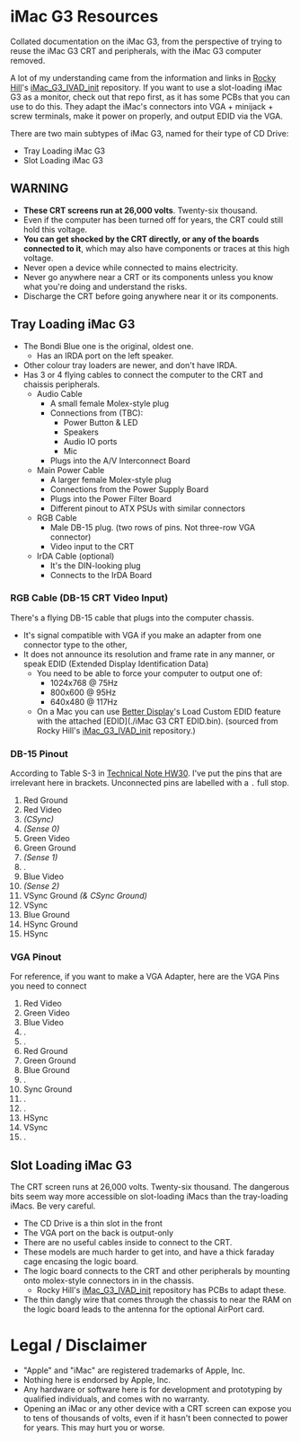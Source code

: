 # iMac G3 Resources

Collated documentation on the iMac G3, from the perspective of trying to reuse the iMac G3 CRT and peripherals, with the iMac G3 computer removed.

A lot of my understanding came from the information and links in [Rocky Hill](https://github.com/qbancoffee)'s [iMac\_G3\_IVAD\_init](https://github.com/qbancoffee/imac_g3_ivad_board_init) repository. If you want to use a slot-loading iMac G3 as a monitor, check out that repo first, as it has some PCBs that you can use to do this. They adapt the iMac's connectors into VGA + minijack + screw terminals, make it power on properly, and output EDID via the VGA.


There are two main subtypes of iMac G3, named for their type of CD Drive:

* Tray Loading iMac G3
* Slot Loading iMac G3

## WARNING
* **These CRT screens run at 26,000 volts**. Twenty-six thousand.
* Even if the computer has been turned off for years, the CRT could still hold this voltage.
* **You can get shocked by the CRT directly, or any of the boards connected to it**, which may also have components or traces at this high voltage.
* Never open a device while connected to mains electricity.
* Never go anywhere near a CRT or its components unless you know what you're doing and understand the risks.
* Discharge the CRT before going anywhere near it or its components.

## Tray Loading iMac G3
* The Bondi Blue one is the original, oldest one.
	* Has an IRDA port on the left speaker.
* Other colour tray loaders are newer, and don't have IRDA.
* Has 3 or 4 flying cables to connect the computer to the CRT and chaissis peripherals.
	* Audio Cable
		* A small female Molex-style plug
		* Connections from (TBC):
			* Power Button & LED
			* Speakers
			* Audio IO ports
			* Mic
		* Plugs into the A/V Interconnect Board
	* Main Power Cable
		* A larger female Molex-style plug
		* Connections from the Power Supply Board
		* Plugs into the Power Filter Board
		* Different pinout to ATX PSUs with similar connectors
	* RGB Cable
		* Male DB-15 plug. (two rows of pins. Not three-row VGA connector)
		* Video input to the CRT
	* IrDA Cable (optional)
		* It's the DIN-looking plug
		* Connects to the IrDA Board

### RGB Cable (DB-15 CRT Video Input)
There's a flying DB-15 cable that plugs into the computer chassis.

* It's signal compatible with VGA if you make an adapter from one connector type to the other,
* It does not announce its resolution and frame rate in any manner, or speak EDID (Extended Display Identification Data)
	* You need to be able to force your computer to output one of:
		*  1024x768 @ 75Hz
		*  800x600 @ 95Hz
		*  640x480 @ 117Hz
	*  On a Mac you can use [Better Display](https://github.com/waydabber/BetterDisplay)'s Load Custom EDID feature with the attached [EDID](./iMac G3 CRT EDID.bin). (sourced from Rocky Hill's [iMac\_G3\_IVAD\_init](https://github.com/qbancoffee/imac_g3_ivad_board_init) repository.)

### DB-15 Pinout
According to Table S-3 in [Technical Note HW30](./Documents/Technical%20Note%20HW30%20-%20Sense%20Lines%20DB-15%20Video%20Connector.pdf). I've put the pins that are irrelevant here in brackets. Unconnected pins are labelled with a `.` full stop.

1. Red Ground
2. Red Video
3. *(CSync)*
4. *(Sense 0)*
5. Green Video
6. Green Ground
7. *(Sense 1)*
8. .
9. Blue Video
10. *(Sense 2)*
11. VSync Ground *(& CSync Ground)*
12. VSync
13. Blue Ground
14. HSync Ground
15. HSync

### VGA Pinout
For reference, if you want to make a VGA Adapter, here are the VGA Pins you need to connect

1. Red Video
2. Green Video
3. Blue Video
4. .
5. .
6. Red Ground
7. Green Ground
8. Blue Ground
9. .
10. Sync Ground
11. .
12. .
13. HSync
14. VSync
15. .

## Slot Loading iMac G3

The CRT screen runs at 26,000 volts. Twenty-six thousand. The dangerous bits seem way more accessible on slot-loading iMacs than the tray-loading iMacs. Be very careful.

* The CD Drive is a thin slot in the front
* The VGA port on the back is output-only
* There are no useful cables inside to connect to the CRT.
* These models are much harder to get into, and have a thick faraday cage encasing the logic board.
* The logic board connects to the CRT and other peripherals by mounting onto molex-style connectors in in the chassis.
	* Rocky Hill's [iMac\_G3\_IVAD\_init](https://github.com/qbancoffee/imac_g3_ivad_board_init) repository has PCBs to adapt these.
* The thin dangly wire that comes through the chassis to near the RAM on the logic board leads to the antenna for the optional AirPort card. 

# Legal / Disclaimer

* "Apple" and "iMac" are registered trademarks of Apple, Inc.
* Nothing here is endorsed by Apple, Inc.
* Any hardware or software here is for development and prototyping by qualified individuals, and comes with no warranty.
* Opening an iMac or any other device with a CRT screen can expose you to tens of thousands of volts, even if it hasn't been connected to power for years. This may hurt you or worse. 